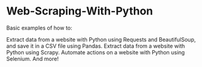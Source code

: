 # Web-Scraping-With-Python

Basic examples of how to:

Extract data from a website with Python using Requests and BeautifulSoup, and save it in a CSV file using Pandas.
Extract data from a website with Python using Scrapy.
Automate actions on a website with Python using Selenium.
And more!
